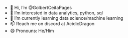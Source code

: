 - 👋 Hi, I’m @GolbertCeitaPages
- 👀 I’m interested in data analytics, python, sql
- 🌱 I’m currently learning data science/machine learning
- 📫 Reach me on discord at AcidicDragon
- 😄 Pronouns: He/Him
